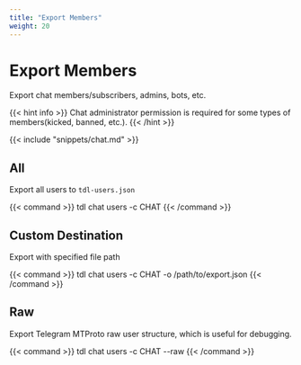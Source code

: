 ```yaml
---
title: "Export Members"
weight: 20
---
```


# Export Members

Export chat members/subscribers, admins, bots, etc.

{{< hint info >}}
Chat administrator permission is required for some types of members(kicked, banned, etc.).
{{< /hint >}}

{{< include "snippets/chat.md" >}}

## All

Export all users to `tdl-users.json`

{{< command >}}
tdl chat users -c CHAT
{{< /command >}}

## Custom Destination

Export with specified file path

{{< command >}}
tdl chat users -c CHAT -o /path/to/export.json
{{< /command >}}

## Raw

Export Telegram MTProto raw user structure, which is useful for debugging.

{{< command >}}
tdl chat users -c CHAT --raw
{{< /command >}}
